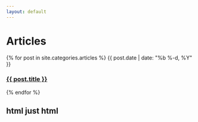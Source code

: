 ```yaml
---
layout: default
---
```


# Articles

<p>
{% for post in site.categories.articles %}  
<time>{{ post.date | date: "%b %-d, %Y" }}</time>  
<h3><a href="{{ post.url | prepend: site.baseurl }}">{{ post.title }}</a></h3>
{% endfor %}
</p>

## html just html
